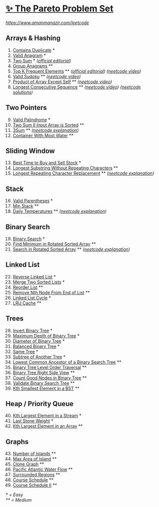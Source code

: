 [✨ The Pareto Problem Set](https://leetcode.com/problem-list/2yvx2ha6/)
===========================

_<https://www.amanmanazir.com/leetcode>_


Arrays & Hashing
----------------

01. [Contains Duplicate](https://leetcode.com/problems/contains-duplicate/description/?envType=problem-list-v2&envId=2yvx2ha6) *
02. [Valid Anagram](https://leetcode.com/problems/valid-anagram/description/?envType=problem-list-v2&envId=2yvx2ha6) *
03. [Two Sum](https://leetcode.com/problems/two-sum/description/?envType=problem-list-v2&envId=2yvx2ha6) * _([official editorial](https://leetcode.com/problems/two-sum/editorial/))_
04. [Group Anagrams](https://leetcode.com/problems/group-anagrams/description/?envType=problem-list-v2&envId=2yvx2ha6) **
05. [Top K Frequent Elements](https://leetcode.com/problems/top-k-frequent-elements/description/?envType=problem-list-v2&envId=2yvx2ha6) ** _([official editorial](https://leetcode.com/problems/top-k-frequent-elements/editorial/#solution-article)) ([neetcode video](https://youtu.be/YPTqKIgVk-k))_
06. [Valid Sudoku](https://leetcode.com/problems/valid-sudoku/description/?envType=problem-list-v2&envId=2yvx2ha6) ** _([neetcode video](https://youtu.be/TjFXEUCMqI8))_
07. [Product of Array Except Self](https://leetcode.com/problems/product-of-array-except-self/description/?envType=problem-list-v2&envId=2yvx2ha6) ** _([neetcode video](https://youtu.be/bNvIQI2wAjk))_
08. [Longest Consecutive Sequence](https://leetcode.com/problems/longest-consecutive-sequence/description/?envType=problem-list-v2&envId=2yvx2ha6) ** _([neetcode video](https://youtu.be/P6RZZMu_maU)) ([neetcode solutions](https://neetcode.io/solutions/longest-consecutive-sequence))_


Two Pointers
------------

09. [Valid Palindrome](https://leetcode.com/problems/valid-palindrome/description/?envType=problem-list-v2&envId=2yvx2ha6) *
10. [Two Sum II Input Array is Sorted](https://leetcode.com/problems/two-sum-ii-input-array-is-sorted/description/?envType=problem-list-v2&envId=2yvx2ha6) **
11. [3Sum](https://leetcode.com/problems/3sum/description/?envType=problem-list-v2&envId=2yvx2ha6) ** _([neetcode explanation](https://neetcode.io/solutions/3sum))_
12. [Container With Most Water](https://leetcode.com/problems/container-with-most-water/description/?envType=problem-list-v2&envId=2yvx2ha6) **


Sliding Window
--------------

13. [Best Time to Buy and Sell Stock](https://leetcode.com/problems/best-time-to-buy-and-sell-stock/description/?envType=problem-list-v2&envId=2yvx2ha6) *
14. [Longest Substring Without Repeating Characters](https://leetcode.com/problems/longest-substring-without-repeating-characters/description/?envType=problem-list-v2&envId=2yvx2ha6) **
15. [Longest Repeating Character Replacement](https://leetcode.com/problems/longest-repeating-character-replacement/description/?envType=problem-list-v2&envId=2yvx2ha6) ** _([neetcode explanation](https://neetcode.io/solutions/longest-repeating-character-replacement))_


Stack
-----

16. [Valid Parentheses](https://leetcode.com/problems/valid-parentheses/description/?envType=problem-list-v2&envId=2yvx2ha6) *
17. [Min Stack](https://leetcode.com/problems/min-stack/description/?envType=problem-list-v2&envId=2yvx2ha6) **
18. [Daily Temperatures](https://leetcode.com/problems/daily-temperatures/description/?envType=problem-list-v2&envId=2yvx2ha6) ** _([neetcode explanation](https://neetcode.io/solutions/daily-temperatures))_


Binary Search
-------------

19. [Binary Search](https://leetcode.com/problems/binary-search/description/?envType=problem-list-v2&envId=2yvx2ha6) *
20. [Find Minimum in Rotated Sorted Array](https://leetcode.com/problems/find-minimum-in-rotated-sorted-array/description/?envType=problem-list-v2&envId=2yvx2ha6) **
21. [Search in Rotated Sorted Array](https://leetcode.com/problems/search-in-rotated-sorted-array/description/?envType=problem-list-v2&envId=2yvx2ha6) ** _([neetcode explanation](https://neetcode.io/solutions/search-in-rotated-sorted-array))_


Linked List
-----------

22. [Reverse Linked List](https://leetcode.com/problems/reverse-linked-list/description/?envType=problem-list-v2&envId=2yvx2ha6) *
23. [Merge Two Sorted Lists](https://leetcode.com/problems/merge-two-sorted-lists/description/?envType=problem-list-v2&envId=2yvx2ha6) *
24. [Reorder List](https://leetcode.com/problems/reorder-list/description/?envType=problem-list-v2&envId=2yvx2ha6) **
25. [Remove Nth Node From End of List](https://leetcode.com/problems/remove-nth-node-from-end-of-list/description/?envType=problem-list-v2&envId=2yvx2ha6) **
26. [Linked List Cycle](https://leetcode.com/problems/linked-list-cycle/description/?envType=problem-list-v2&envId=2yvx2ha6) *
27. [LRU Cache](https://leetcode.com/problems/lru-cache/description/?envType=problem-list-v2&envId=2yvx2ha6) **


Trees
-----

28. [Invert Binary Tree](https://leetcode.com/problems/invert-binary-tree/description/?envType=problem-list-v2&envId=2yvx2ha6) *
29. [Maximum Depth of Binary Tree](https://leetcode.com/problems/maximum-depth-of-binary-tree/description/?envType=problem-list-v2&envId=2yvx2ha6) *
30. [Diameter of Binary Tree](https://leetcode.com/problems/diameter-of-binary-tree/description/?envType=problem-list-v2&envId=2yvx2ha6) *
31. [Balanced Binary Tree](https://leetcode.com/problems/balanced-binary-tree/description/?envType=problem-list-v2&envId=2yvx2ha6) *
32. [Same Tree](https://leetcode.com/problems/same-tree/description/?envType=problem-list-v2&envId=2yvx2ha6) *
33. [Subtree of Another Tree](https://leetcode.com/problems/subtree-of-another-tree/description/?envType=problem-list-v2&envId=2yvx2ha6) *
34. [Lowest Common Ancestor of a Binary Search Tree](https://leetcode.com/problems/lowest-common-ancestor-of-a-binary-search-tree/description/?envType=problem-list-v2&envId=2yvx2ha6) **
35. [Binary Tree Level Order Traversal](https://leetcode.com/problems/binary-tree-level-order-traversal/description/?envType=problem-list-v2&envId=2yvx2ha6) **
36. [Binary Tree Right Side View](https://leetcode.com/problems/binary-tree-right-side-view/description/?envType=problem-list-v2&envId=2yvx2ha6) **
37. [Count Good Nodes in Binary Tree](https://leetcode.com/problems/count-good-nodes-in-binary-tree/description/?envType=problem-list-v2&envId=2yvx2ha6) **
38. [Validate Binary Search Tree](https://leetcode.com/problems/validate-binary-search-tree/description/?envType=problem-list-v2&envId=2yvx2ha6) **
39. [Kth Smallest Element in a BST](https://leetcode.com/problems/kth-smallest-element-in-a-bst/description/?envType=problem-list-v2&envId=2yvx2ha6) **


Heap / Priority Queue
---------------------

40. [Kth Largest Element in a Stream](https://leetcode.com/problems/kth-largest-element-in-a-stream/description/?envType=problem-list-v2&envId=2yvx2ha6) *
41. [Last Stone Weight](https://leetcode.com/problems/last-stone-weight/description/?envType=problem-list-v2&envId=2yvx2ha6) *
42. [Kth Largest Element in an Array](https://leetcode.com/problems/kth-largest-element-in-an-array/description/?envType=problem-list-v2&envId=2yvx2ha6) **


Graphs
------

43. [Number of Islands](https://leetcode.com/problems/number-of-islands/description/?envType=problem-list-v2&envId=2yvx2ha6) **
44. [Max Area of Island](https://leetcode.com/problems/max-area-of-island/description/?envType=problem-list-v2&envId=2yvx2ha6) **
45. [Clone Graph](https://leetcode.com/problems/clone-graph/description/?envType=problem-list-v2&envId=2yvx2ha6) **
46. [Pacific Atlantic Water Flow](https://leetcode.com/problems/pacific-atlantic-water-flow/description/?envType=problem-list-v2&envId=2yvx2ha6) **
47. [Surrounded Regions](https://leetcode.com/problems/surrounded-regions/description/?envType=problem-list-v2&envId=2yvx2ha6) **
48. [Course Schedule](https://leetcode.com/problems/course-schedule/description/?envType=problem-list-v2&envId=2yvx2ha6) **
49. [Course Schedule II](https://leetcode.com/problems/course-schedule-ii/description/?envType=problem-list-v2&envId=2yvx2ha6) **

_*  = Easy_  
_** = Medium_  
